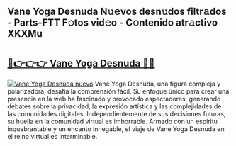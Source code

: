 ## Vane Yoga Desnuda N𝚞𝚎vos desn𝚞dos filtr𝚊dos - Parts-FTT F𝚘tos vid𝚎o - C𝚘ntenido atr𝚊ctivo XKXMu

# <h2><a href="http://mbduw2a.tromn.icu/?c=Vane+Yoga+Desnuda">🔗👉👉👉 Vane Yoga Desnuda 🔗🔗</a></h2>

[![Vane Yoga Desnuda nuevo](https://i.imgur.com/pEAQMta.gif)](http://mbduw2a.tromn.icu/?c=Vane+Yoga+Desnuda)
Vane Yoga Desnuda, una figura compleja y polarizadora, desafía la comprensión fácil. Su enfoque único para crear una presencia en la web ha fascinado y provocado espectadores, generando debates sobre la privacidad, la expresión artística y las complejidades de las comunidades digitales. Independientemente de sus decisiones futuras, su huella en la comunidad virtual es imborrable. Armado con un espíritu inquebrantable y un encanto innegable, el viaje de Vane Yoga Desnuda en el reino virtual es interminable.
